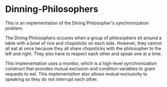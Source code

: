 # Dinning-Philosophers
This is an implementation of the Dining Philosopher's synchronization problem.

The Dining Philosophers occures when a group of philosophers sit around a table with a bowl of rice and chopsticks on each side. However, they cannot all eat at once because they all share chopsticks with the philosopher to the left and right. They also have to respect each other and speak one at a time. 

This implementation uses a monitor, which is a high-level synchronization construct that provides mutual exclusion and condition variables to grant requests to eat. This implementation also allows mutual exclusivity to speaking so they do not interrupt each other.  
